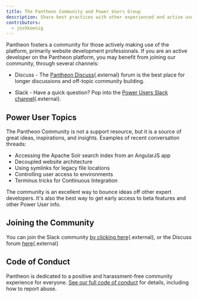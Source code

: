 ```yaml
---
title: The Pantheon Community and Power Users Group
description: Share best practices with other experienced and active users of Pantheon's platform.
contributors:
  - joshkoenig
---
```

Pantheon fosters a community for those actively making use of the platform, primarily website development professionals. If you are an active developer on the Pantheon platform, you may benefit from joining our community, through several channels:

 - Discuss - The [Pantheon Discuss](https://discuss.pantheon.io/){.external} forum is the best place for longer discussions and off-topic community building.

 - Slack - Have a quick question? Pop into the [Power Users Slack channel](https://slackin.pantheon.io/){.external}.

## Power User Topics

The Pantheon Community is not a support resource, but it is a source of great ideas, inspirations, and insights. Examples of recent conversation threads:

- Accessing the Apache Solr search index from an AngularJS app
- Decoupled website architecture
- Using symlinks for legacy file locations
- Controlling user access to environments
- Terminus tricks for Continuous Integration

The community is an excellent way to bounce ideas off other expert developers. It's also the best way to get early access to beta features and other Power User info.

## Joining the Community

You can join the Slack community [by clicking here](https://slackin.pantheon.io/){.external}, or the Discuss forum [here](https://discuss.pantheon.io/){.external}

## Code of Conduct

Pantheon is dedicated to a positive and harassment-free community experience for everyone. [See our full code of conduct](/docs/code-of-conduct/) for details, including how to report abuse.
